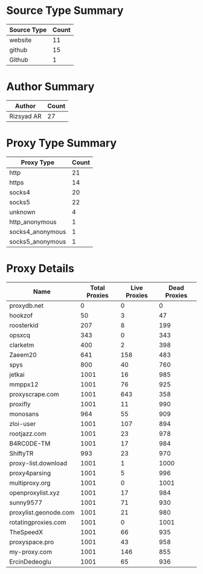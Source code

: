 # Source Type Summary

| Source Type | Count |
|-------------|-------|
| website | 11 |
| github | 15 |
| Github | 1 |


# Author Summary

| Author | Count |
|--------|-------|
| Rizsyad AR | 27 |


# Proxy Type Summary

| Proxy Type | Count |
|------------|-------|
| http | 21 |
| https | 14 |
| socks4 | 20 |
| socks5 | 22 |
| unknown | 4 |
| http_anonymous | 1 |
| socks4_anonymous | 1 |
| socks5_anonymous | 1 |


# Proxy Details

| Name | Total Proxies | Live Proxies | Dead Proxies |
|------|---------------|--------------|---------------|
| proxydb.net | 0 | 0 | 0 |
| hookzof | 50 | 3 | 47 |
| roosterkid | 207 | 8 | 199 |
| opsxcq | 343 | 0 | 343 |
| clarketm | 400 | 2 | 398 |
| Zaeem20 | 641 | 158 | 483 |
| spys | 800 | 40 | 760 |
| jetkai | 1001 | 16 | 985 |
| mmppx12 | 1001 | 76 | 925 |
| proxyscrape.com | 1001 | 643 | 358 |
| proxifly | 1001 | 11 | 990 |
| monosans | 964 | 55 | 909 |
| zloi-user | 1001 | 107 | 894 |
| rootjazz.com | 1001 | 23 | 978 |
| B4RC0DE-TM | 1001 | 17 | 984 |
| ShiftyTR | 993 | 23 | 970 |
| proxy-list.download | 1001 | 1 | 1000 |
| proxy4parsing | 1001 | 5 | 996 |
| multiproxy.org | 1001 | 0 | 1001 |
| openproxylist.xyz | 1001 | 17 | 984 |
| sunny9577 | 1001 | 71 | 930 |
| proxylist.geonode.com | 1001 | 21 | 980 |
| rotatingproxies.com | 1001 | 0 | 1001 |
| TheSpeedX | 1001 | 66 | 935 |
| proxyspace.pro | 1001 | 43 | 958 |
| my-proxy.com | 1001 | 146 | 855 |
| ErcinDedeoglu | 1001 | 65 | 936 |
